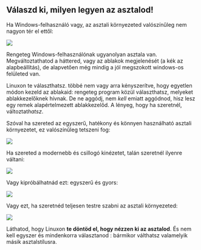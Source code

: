 <?php require("../../entete.php");?> <?php require("../../base.php");?> <?php require("../../fonctions.php");?>

<div id="corps">

<h2>Válaszd ki, milyen legyen az asztalod!</h2>

Ha Windows-felhasználó vagy, az asztali környezeted valószínűleg nem nagyon tér el ettől:

<img src="Images/windows_vista.jpg" />

Rengeteg Windows-felhasználónak ugyanolyan asztala van. Megváltoztathatod a háttered, vagy az ablakok megjelenését (a kék az alapbeállítás), de alapvetően még mindig a jól megszokott windows-os felületed van.

Linuxon te választhatsz. többé nem vagy arra kényszerítve, hogy egyetlen módon kezeld az ablakaid: rengeteg program közül választhatsz, melyeket ablakkezelőknek hívnak. De ne aggódj, nem <i>kell</i> emiatt aggódnod, hisz lesz egy remek alapértelmezett ablakkezelőd. A lényeg, hogy ha szeretnél, változtat<i>hatsz</i>.

Szóval ha szereted az egyszerű, hatékony és könnyen használható asztali környezetet, ez valószínűleg tetszeni fog:

<img src="Images/ubuntu.jpg"/>

Ha szereted a modernebb és csillogó kinézetet, talán szeretnél ilyenre váltani:

<img src="Images/kde.png" />

Vagy kipróbálhatnád ezt: egyszerű és gyors:

<img src="Images/xfce.jpg" />

Vagy ezt, ha szeretnéd teljesen testre szabni az asztali környezeted:

<img src="Images/wm.jpg" />

Láthatod, hogy Linuxon <b>te döntöd el, hogy nézzen ki az asztalod</b>. És nem kell egyszer és mindenkorra választanod : bármikor válthatsz valamelyik másik asztalstílusra.

</div>


